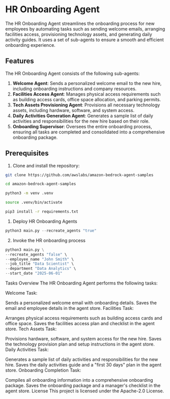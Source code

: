 # HR Onboarding Agent

The HR Onboarding Agent streamlines the onboarding process for new employees by automating tasks such as sending welcome emails, arranging facilities access, provisioning technology assets, and generating daily activity guides. It uses a set of sub-agents to ensure a smooth and efficient onboarding experience.


## Features

The HR Onboarding Agent consists of the following sub-agents:

1. **Welcome Agent**: Sends a personalized welcome email to the new hire, including onboarding instructions and company resources.
2. **Facilities Access Agent**: Manages physical access requirements such as building access cards, office space allocation, and parking permits.
3. **Tech Assets Provisioning Agent**: Provisions all necessary technology assets, including hardware, software, and system access.
4. **Daily Activities Generation Agent**: Generates a sample list of daily activities and responsibilities for the new hire based on their role.
5. **Onboarding Supervisor**: Oversees the entire onboarding process, ensuring all tasks are completed and consolidated into a comprehensive onboarding package.

## Prerequisites

1. Clone and install the repository:

```bash
git clone https://github.com/awslabs/amazon-bedrock-agent-samples

cd amazon-bedrock-agent-samples

python3 -m venv .venv

source .venv/bin/activate

pip3 install -r requirements.txt
```

1. Deploy HR Onboarding Agents

``` python
python3 main.py --recreate_agents "true"
```

2. Invoke the HR onboarding process
``` python
python3 main.py \
--recreate_agents "false" \
--employee_name "John Smith" \
--job_title "Data Scientist" \
--department "Data Analytics" \
--start_date "2025-06-01"
```

Tasks Overview
The HR Onboarding Agent performs the following tasks:

Welcome Task:

Sends a personalized welcome email with onboarding details.
Saves the email and employee details in the agent store.
Facilities Task:

Arranges physical access requirements such as building access cards and office space.
Saves the facilities access plan and checklist in the agent store.
Tech Assets Task:

Provisions hardware, software, and system access for the new hire.
Saves the technology provision plan and setup instructions in the agent store.
Daily Activities Task:

Generates a sample list of daily activities and responsibilities for the new hire.
Saves the daily activities guide and a "first 30 days" plan in the agent store.
Onboarding Completion Task:

Compiles all onboarding information into a comprehensive onboarding package.
Saves the onboarding package and a manager's checklist in the agent store.
License
This project is licensed under the Apache-2.0 License.